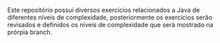 Este repositório possui diversos exercícios relacionados a Java de diferentes níveis de complexidade, posteriormente os exercícios serão revisados e definidos os níveis de complexidade que será mostrado na prórpia branch.
